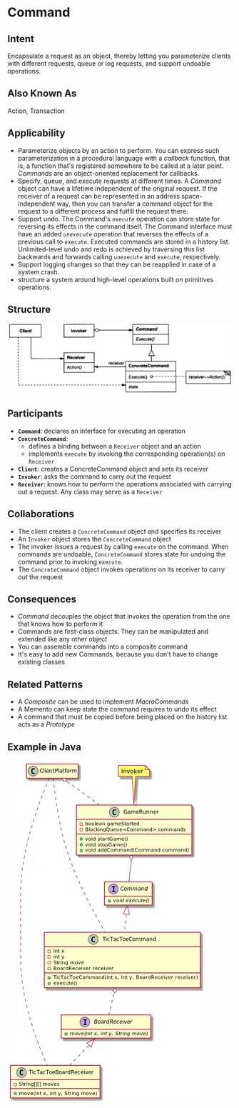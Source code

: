 # Command

## Intent

Encapsulate a request as an object, thereby letting you parameterize clients with different requests, queue or log requests, and support undoable operations.

## Also Known As

Action, Transaction

## Applicability

* Parameterize objects by an action to perform. You can express such parameterization in a procedural language with a *callback* function, that is, a function that's registered somewhere to be called at a later point. *Commands* are an object-oriented replacement for callbacks.
* Specify, queue, and execute requests at different times. A *Command* object can have a lifetime independent of the original request. If the receiver of a request can be represented in an address space-independent way, then you can transfer a command object for the request to a different process and fulfill the request there.
* Support undo. The Command's *`execute`* operation can store state for reversing its effects in the command itself. The Command interface must have an added *`unexecute`* operation that reverses the effects of a previous call to `execute`. Executed commands are stored in a history list. Unlimited-level undo and redo is achieved by traversing this list backwards and forwards calling `unexecute` and `execute`, respectively.
* Support logging changes so that they can be reapplied in case of a system crash.
* structure a system around high-level operations built on primitives operations.

## Structure

![Image of the structure for the Command Pattern](./image/command.png "Structure for the Command Pattern")

## Participants

* **`Command`**: declares an interface for executing an operation
* **`ConcreteCommand`**:
  - defines a binding between a `Receiver` object and an action
  - implements `execute` by invoking the corresponding operation(s) on `Receiver`
* **`Client`**: creates a ConcreteCommand object and sets its receiver
* **`Invoker`**: asks the command to carry out the request
* **`Receiver`**: knows how to perform the operations associated with carrying out a request. Any class may serve as a `Receiver`

## Collaborations

* The client creates a `ConcreteCommand` object and specifies its receiver
* An `Invoker` object stores the `ConcreteCommand` object
* The invoker issues a request by calling `execute` on the command. When commands are undoable, `ConcreteCommand` stores state for undoing the command prior to invoking `execute`.
* The `ConcreteCommand` object invokes operations on its receiver to carry out the request

## Consequences

* *Command* decouples the object that invokes the operation from the one that knows how to perform it
* Commands are first-class objects. They can be manipulated and extended like any other object
* You can assemble commands into a composite command
* It's easy to add new Commands, because you don't have to change existing classes

## Related Patterns

* A *Composite* can be used to implement *MacroCommands*
* A Memento can keep state the command requires to undo its effect
* A command that must be copied before being placed on the history list acts as a *Prototype*

## Example in Java

![Class Diagram for Command](./image/code_class_design.png "Class Diagram for Command pattern example")

```java
```
